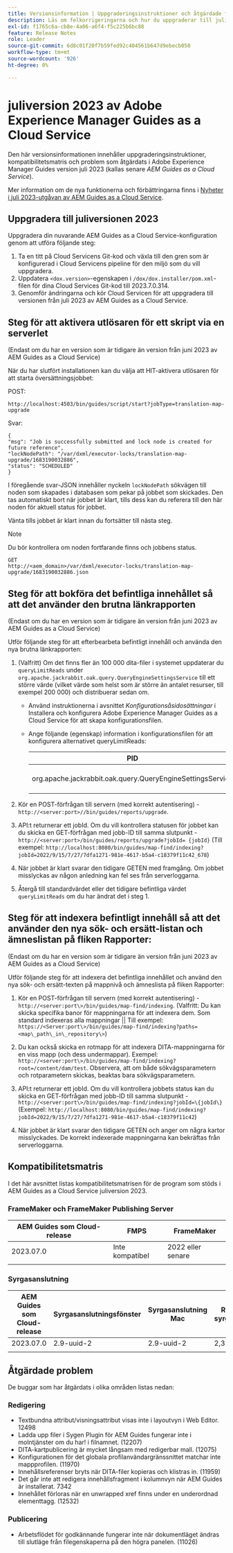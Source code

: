 ```yaml
---
title: Versionsinformation | Uppgraderingsinstruktioner och åtgärdade fel i Adobe Experience Manager Guides, juli 2023
description: Läs om felkorrigeringarna och hur du uppgraderar till juliversionen 2023 av Adobe Experience Manager Guides as a Cloud Service
exl-id: f1765c6a-cb8e-4a06-a6f4-f5c225b6bc88
feature: Release Notes
role: Leader
source-git-commit: 6d8c01f20f7b59fed92c404561b647d9ebecb050
workflow-type: tm+mt
source-wordcount: '926'
ht-degree: 0%

---
```


# juliversion 2023 av Adobe Experience Manager Guides as a Cloud Service

Den här versionsinformationen innehåller uppgraderingsinstruktioner, kompatibilitetsmatris och problem som åtgärdats i Adobe Experience Manager Guides version juli 2023 (kallas senare *AEM Guides as a Cloud Service*).

Mer information om de nya funktionerna och förbättringarna finns i [Nyheter i juli 2023-utgåvan av AEM Guides as a Cloud Service](whats-new-2023-7-0.md).

## Uppgradera till juliversionen 2023

Uppgradera din nuvarande AEM Guides as a Cloud Service-konfiguration genom att utföra följande steg:

1. Ta en titt på Cloud Servicens Git-kod och växla till den gren som är konfigurerad i Cloud Servicens pipeline för den miljö som du vill uppgradera.
2. Uppdatera `<dox.version>`-egenskapen i `/dox/dox.installer/pom.xml`-filen för dina Cloud Services Git-kod till 2023.7.0.314.
3. Genomför ändringarna och kör Cloud Servicen för att uppgradera till versionen från juli 2023 av AEM Guides as a Cloud Service.

## Steg för att aktivera utlösaren för ett skript via en serverlet

(Endast om du har en version som är tidigare än version från juni 2023 av AEM Guides as a Cloud Service)

När du har slutfört installationen kan du välja att HIT-aktivera utlösaren för att starta översättningsjobbet:

POST:

```
http://localhost:4503/bin/guides/script/start?jobType=translation-map-upgrade
```

Svar:

```
{
"msg": "Job is successfully submitted and lock node is created for future reference",
"lockNodePath": "/var/dxml/executor-locks/translation-map-upgrade/1683190032886",
"status": "SCHEDULED"
}
```

I föregående svar-JSON innehåller nyckeln `lockNodePath` sökvägen till noden som skapades i databasen som pekar på jobbet som skickades. Den tas automatiskt bort när jobbet är klart, tills dess kan du referera till den här noden för aktuell status för jobbet.

Vänta tills jobbet är klart innan du fortsätter till nästa steg.

>[!NOTE]
>
> Du bör kontrollera om noden fortfarande finns och jobbens status.

```
GET
http://<aem_domain>/var/dxml/executor-locks/translation-map-upgrade/1683190032886.json
```

## Steg för att bokföra det befintliga innehållet så att det använder den brutna länkrapporten

(Endast om du har en version som är tidigare än version från juni 2023 av AEM Guides as a Cloud Service)

Utför följande steg för att efterbearbeta befintligt innehåll och använda den nya brutna länkrapporten:

1. (Valfritt) Om det finns fler än 100 000 dita-filer i systemet uppdaterar du `queryLimitReads` under `org.apache.jackrabbit.oak.query.QueryEngineSettingsService` till ett större värde (vilket värde som helst som är större än antalet resurser, till exempel 200 000) och distribuerar sedan om.

   - Använd instruktionerna i avsnittet *Konfigurationsåsidosättningar* i Installera och konfigurera Adobe Experience Manager Guides
as a Cloud Service för att skapa konfigurationsfilen.
   - Ange följande (egenskap) information i konfigurationsfilen för att konfigurera alternativet queryLimitReads:

     | PID | Egenskapsnyckel | Egenskapsvärde |
     |---|---|---|
     | org.apache.jackrabbit.oak.query.QueryEngineSettingsService | queryLimitReads | Värde: 200000 Standardvärde: 100000 |

1. Kör en POST-förfrågan till servern (med korrekt autentisering) - `http://<server:port>//bin/guides/reports/upgrade`.

1. API:t returnerar ett jobId. Om du vill kontrollera statusen för jobbet kan du skicka en GET-förfrågan med jobb-ID till samma slutpunkt - `http://<server:port>/bin/guides/reports/upgrade?jobId= {jobId}`
(Till exempel: `http://localhost:8080/bin/guides/map-find/indexing?jobId=2022/9/15/7/27/7dfa1271-981e-4617-b5a4-c18379f11c42_678`)

1. När jobbet är klart svarar den tidigare GETEN med framgång. Om jobbet misslyckas av någon anledning kan fel ses från serverloggarna.

1. Återgå till standardvärdet eller det tidigare befintliga värdet `queryLimitReads` om du har ändrat det i steg 1.

## Steg för att indexera befintligt innehåll så att det använder den nya sök- och ersätt-listan och ämneslistan på fliken Rapporter:

(Endast om du har en version som är tidigare än version från juni 2023 av AEM Guides as a Cloud Service)

Utför följande steg för att indexera det befintliga innehållet och använd den nya sök- och ersätt-texten på mappnivå och ämneslista på fliken Rapporter:

1. Kör en POST-förfrågan till servern \(med korrekt autentisering\) - `http://<server:port\>/bin/guides/map-find/indexing`. (Valfritt: Du kan skicka specifika banor för mappningarna för att indexera dem. Som standard indexeras alla mappningar \|\| Till exempel: `https://<Server:port\>/bin/guides/map-find/indexing?paths=<map\_path\_in\_repository\>`)

1. Du kan också skicka en rotmapp för att indexera DITA-mappningarna för en viss mapp (och dess undermappar). Exempel: `http://<server:port\>/bin/guides/map-find/indexing?root=/content/dam/test`. Observera, att om både sökvägsparametern och rotparametern skickas, beaktas bara sökvägsparametern.

1. API:t returnerar ett jobId. Om du vill kontrollera jobbets status kan du skicka en GET-förfrågan med jobb-ID till samma slutpunkt - `http://<server:port\>/bin/guides/map-find/indexing?jobId=\{jobId\}`\(Exempel: `http://localhost:8080/bin/guides/map-find/indexing?jobId=2022/9/15/7/27/7dfa1271-981e-4617-b5a4-c18379f11c42`\)


1. När jobbet är klart svarar den tidigare GETEN och anger om några kartor misslyckades. De korrekt indexerade mappningarna kan bekräftas från serverloggarna.

## Kompatibilitetsmatris

I det här avsnittet listas kompatibilitetsmatrisen för de program som stöds i AEM Guides as a Cloud Service juliversion 2023.

### FrameMaker och FrameMaker Publishing Server

| AEM Guides som Cloud-release | FMPS | FrameMaker |
| --- | --- | --- |
| 2023.07.0 | Inte kompatibel | 2022 eller senare |
| | | |


### Syrgasanslutning

| AEM Guides som Cloud-release | Syrgasanslutningsfönster | Syrgasanslutning Mac | Redigera i syrgasfönster | Redigera i Syrgas Mac |
| --- | --- | --- | --- | --- |
| 2023.07.0 | 2.9-uuid-2 | 2.9-uuid-2 | 2,3 | 2,3 |
|  |  |  |  |


## Åtgärdade problem

De buggar som har åtgärdats i olika områden listas nedan:

### Redigering

- Textbundna attribut/visningsattribut visas inte i layoutvyn i Web Editor. 12498
- Ladda upp filer i Sygen Plugin för AEM Guides fungerar inte i molntjänster om du har! i filnamnet. (12207)
- DITA-kartpublicering är mycket långsam med redigerbar mall. (12075)
- Konfigurationen för det globala profilanvändargränssnittet matchar inte mappprofilen. (11970)
- Innehållsreferenser bryts när DITA-filer kopieras och klistras in. (11959)
- Det går inte att redigera innehållsfragment i kolumnvyn när AEM Guides är installerat. 7342
- Innehållet förloras när en unwrapped xref finns under en underordnad elementtagg. (12532)

### Publicering

- Arbetsflödet för godkännande fungerar inte när dokumentläget ändras till slutläge från filegenskaperna på den högra panelen. (11026)
